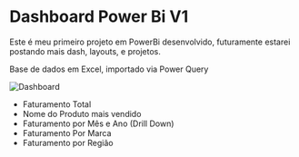 # Dashboard Power Bi V1

Este é meu primeiro projeto em PowerBi desenvolvido, futuramente estarei postando mais dash, layouts, e projetos.

Base de dados em Excel, importado via Power Query

![Dashboard](https://github.com/pmachadocode/dashboardPBV1/assets/49794067/2a161f30-ab6f-4f4e-8887-370ee1a18d28)

* Faturamento Total
* Nome do Produto mais vendido
* Faturamento por Mês e Ano (Drill Down)
* Faturamento Por Marca
* Faturamento por Região
